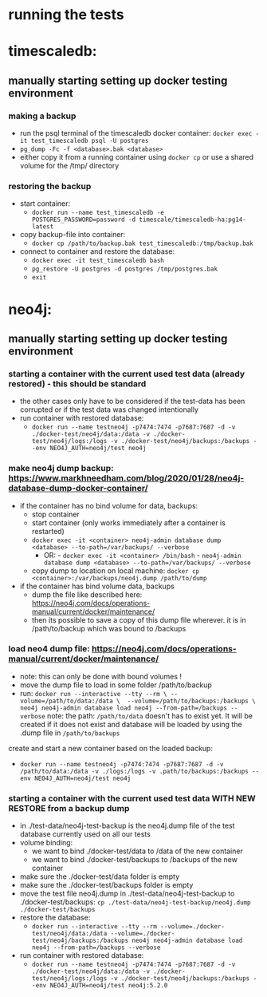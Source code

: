 # running the tests 

# timescaledb: 

## manually starting setting up docker testing environment

### making a backup 
  - run the psql terminal of the timescaledb docker container: `docker exec -it test_timescaledb psql -U postgres`
  - `pg_dump -Fc -f <database>.bak <database>`
  - either copy it from a running container using `docker cp` or use a shared volume for the /tmp/ directory 

### restoring the backup 
  - start container: 
    - `docker run --name test_timescaledb -e POSTGRES_PASSWORD=password -d timescale/timescaledb-ha:pg14-latest`
  - copy backup-file into container: 
    - `docker cp /path/to/backup.bak test_timescaledb:/tmp/backup.bak`
  - connect to container and restore the database: 
    - `docker exec -it test_timescaledb bash`
    - `pg_restore -U postgres -d postgres /tmp/postgres.bak`
    - `exit`


# neo4j: 

## manually starting setting up docker testing environment

### starting a container with the current used test data (already restored) - this should be standard
- the other cases only have to be considered if the test-data has been corrupted or if the test data was changed intentionally
- run container with restored database:  
  - `docker run --name testneo4j -p7474:7474 -p7687:7687 -d -v ./docker-test/neo4j/data:/data -v ./docker-test/neo4j/logs:/logs -v ./docker-test/neo4j/backups:/backups --env NEO4J_AUTH=neo4j/test neo4j`



### make neo4j dump backup: https://www.markhneedham.com/blog/2020/01/28/neo4j-database-dump-docker-container/
  - if the container has no bind volume for data, backups:
    - stop container 
    - start container (only works immediately after a container is restarted) 
    - `docker exec -it <container> neo4j-admin database dump <database> --to-path=/var/backups/ --verbose`
      - OR: - `docker exec -it <container> /bin/bash`
            - `neo4j-admin database dump <database> --to-path=/var/backups/ --verbose`
    - copy dump to location on local machine:
      `docker cp <container>:/var/backups/neo4j.dump /path/to/dump`
  - if the container has bind volume data, backups 
    - dump the file like described here: https://neo4j.com/docs/operations-manual/current/docker/maintenance/
    - then its possible to save a copy of this dump file wherever. it is in /path/to/backup which was bound to /backups

### load neo4 dump file: https://neo4j.com/docs/operations-manual/current/docker/maintenance/
  - note: this can only be done with bound volumes !
  - move the dump file to load in some folder /path/to/backup
  - run:  `docker run --interactive --tty --rm \
              --volume=/path/to/data:/data \ 
              --volume=/path/to/backups:/backups \ 
                neo4j neo4j-admin database load neo4j --from-path=/backups --verbose`
    note: the path: `/path/to/data` doesn't has to exist yet. It will be created if it does not exist and database will be loaded by using the .dump file in 
          `/path/to/backups`

create and start a new container based on the loaded backup:
  - `docker run --name testneo4j -p7474:7474 -p7687:7687 -d -v /path/to/data:/data -v ./logs:/logs -v .path/to/backups:/backups --env NEO4J_AUTH=neo4j/test neo4j`


### starting a container with the current used test data WITH NEW RESTORE from a backup dump 
- in ./test-data/neo4j-test-backup is the neo4j.dump file of the test database currently used on all our tests
- volume binding:
    - we want to bind ./docker-test/data to /data of the new container
    - we want to bind ./docker-test/backups to /backups of the new container 
- make sure the ./docker-test/data folder is empty  
- make sure the ./docker-test/backups folder is empty 
- move the test file neo4j.dump in ./test-data/neo4j-test-backup to ./docker-test/backups:
  `cp ./test-data/neo4j-test-backup/neo4j.dump ./docker-test/backups`
- restore the database: 
  - `docker run --interactive --tty --rm --volume=./docker-test/neo4j/data:/data --volume=./docker-test/neo4j/backups:/backups neo4j neo4j-admin database load neo4j --from-path=/backups --verbose`
- run container with restored database:  
  - `docker run --name testneo4j -p7474:7474 -p7687:7687 -d -v ./docker-test/neo4j/data:/data -v ./docker-test/neo4j/logs:/logs -v ./docker-test/neo4j/backups:/backups --env NEO4J_AUTH=neo4j/test neo4j:5.2.0`

